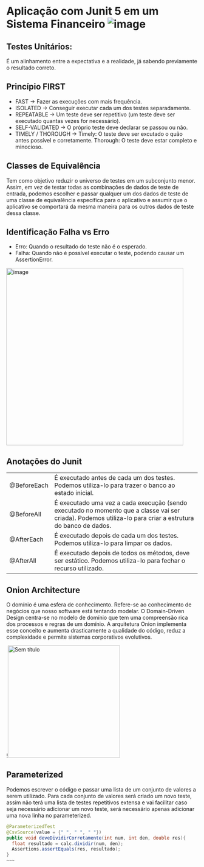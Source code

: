 # Aplicação com Junit 5 em um Sistema Financeiro ![image](https://github.com/marianasauer/apiTestes/assets/105138712/b5a7de4f-ab0b-4392-90b9-037ed063a429)


## Testes Unitários:
É um alinhamento entre a expectativa e a realidade, já sabendo previamente o resultado correto.

## Princípio FIRST
- FAST -> Fazer as execuções com mais frequência.
- ISOLATED -> Conseguir executar cada um dos testes separadamente.
- REPEATABLE -> Um teste deve ser repetitivo (um teste deve ser executado quantas vezes for necessário).
- SELF-VALIDATED -> O próprio teste deve declarar se passou ou não.
- TIMELY / THOROUGH -> Timely: O teste deve ser excutado o quão antes possível e corretamente. Thorough: O teste deve estar completo e minocioso.

## Classes de Equivalência
Tem como objetivo reduzir o universo de testes em um subconjunto menor. Assim, em vez de testar todas as combinações de dados de teste de entrada, podemos escolher e passar qualquer um dos dados de teste de uma classe de equivalência específica para o aplicativo e assumir que o aplicativo se comportará da mesma maneira para os outros dados de teste dessa classe. 

## Identificação Falha vs Erro
- Erro: Quando o resultado do teste não é o esperado.
- Falha: Quando não é possível executar o teste, podendo causar um AssertionError.
<img width="466" alt="image" src="https://github.com/marianasauer/apiTestes/assets/105138712/349b7809-66ef-4540-8a67-323048db778f">

## Anotações do Junit
<table>
  <tr>
    <td>@BeforeEach</td>
    <td>É executado antes de cada um dos testes. Podemos utiliza-lo para trazer o banco ao estado inicial.</td>
  </tr>
  <tr>
    <td>@BeforeAll</td>
    <td>É executado uma vez a cada execução (sendo executado no momento que a classe vai ser criada). Podemos utiliza-lo para criar a estrutura do banco de dados.</td>
  </tr>
  <tr>
    <td>@AfterEach</td>
    <td>É executado depois de cada um dos testes. Podemos utiliza-lo para limpar os dados.</td>
  </tr>
  <tr>
    <td>@AfterAll</td>
    <td>É executado depois de todos os métodos, deve ser estático. Podemos utiliza-lo para fechar o recurso utilizado.</td>
  </tr>
</table>

## Onion Architecture
O domínio é uma esfera de conhecimento. Refere-se ao conhecimento de negócios que nosso software está tentando modelar. O Domain-Driven Design centra-se no modelo de domínio que tem uma compreensão rica dos processos e regras de um domínio. A arquitetura Onion implementa esse conceito e aumenta drasticamente a qualidade do código, reduz a complexidade e permite sistemas corporativos evolutivos.

!<img width="295" alt="Sem título" src="https://github.com/marianasauer/apiTestes/assets/105138712/59416112-df45-4b4c-9aca-200b07824237">

## Parameterized
Podemos escrever o código e passar uma lista de um conjunto de valores a serem utilizado. Para cada conjunto de valores será criado um novo teste, assim não terá uma lista de testes repetitivos extensa e vai facilitar caso seja necessário adicionar um novo teste, será necessário apenas adicionar uma nova linha no parameterized.

~~~~java
@ParameterizedTest
@CsvSource(value = {" ", " ", " "})
public void deveDividirCorretamente(int num, int den, double res){
  float resultado = calc.dividir(num, den);
  Assertions.assertEquals(res, resultado);
}
~~~



